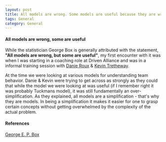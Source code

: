 ```yaml
---
layout: post
title: All models are wrong. Some models are useful because they are wrong!
tags: General
category: General
---
```


#### All models are wrong, some are useful ####

While the statistician George Box is generally attributed with the statement, **"All models are wrong, but some are useful"**, my first encounter with it was when I was starting in a coaching role at Driven Alliance and was in a informal training session with [Danie Roux](https://twitter.com/danieroux) & [Kevin Tretheway](https://twitter.com/KevinTrethewey). 

At the time we were looking at various models for understanding team behavior. Danie & Kevin were trying to get across as strongly as they could that while the model we were looking at was useful (if I remember right it was probably Tuckmans model), it was still fundamentally an over-simplification. As they explained, all models are a simplification - that's why they are models. In being a simplification it makes it easier for one to grasp certain concepts without getting overwhelmed by the complexity of the actual problem.


#### References ####

[George E. P. Box](https://en.wikipedia.org/wiki/George_E._P._Box)  
